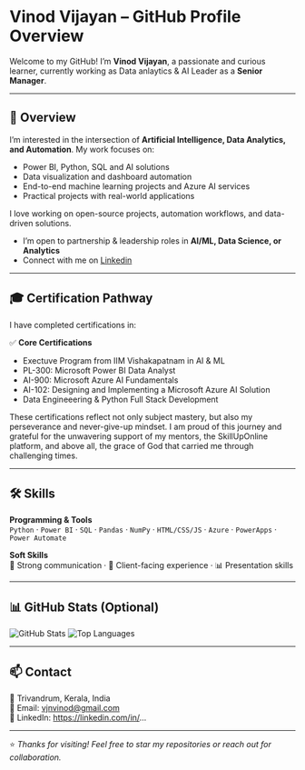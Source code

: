 # Vinod Vijayan – GitHub Profile Overview
 
Welcome to my GitHub! I’m **Vinod Vijayan**, a passionate and curious learner, currently working as Data anlaytics & AI Leader as a **Senior Manager**.
 
---
 
## 📁 Overview
 
I’m interested in the intersection of **Artificial Intelligence, Data Analytics, and Automation**. My work focuses on:
 
- Power BI, Python, SQL and AI solutions
- Data visualization and dashboard automation
- End-to-end machine learning projects and Azure AI services
- Practical projects with real-world applications
 
I love working on open-source projects, automation workflows, and data-driven solutions.
 
- I’m open to partnership & leadership roles in **AI/ML, Data Science, or Analytics**  
- Connect with me on [Linkedin](https://www.linkedin.com/in/vinod-vijayan-b69884122/)
 
---
 
## 🎓 Certification Pathway
 
I have completed certifications in:
 
✅ **Core Certifications**
- Exectuve Program from IIM Vishakapatnam  in AI & ML
- PL-300: Microsoft Power BI Data Analyst  
- AI-900: Microsoft Azure AI Fundamentals  
- AI-102: Designing and Implementing a Microsoft Azure AI Solution 
- Data Engineeering & Python Full Stack Development    
 
 
These certifications reflect not only subject mastery, but also my perseverance and never-give-up mindset. I am proud of this journey and grateful for the unwavering support of my mentors, the SkillUpOnline platform, and above all, the grace of God that carried me through challenging times.
 
---
## 🛠️ Skills
 
**Programming & Tools**  
`Python` · `Power BI` · `SQL` · `Pandas` · `NumPy` · `HTML/CSS/JS` · `Azure` · `PowerApps` · `Power Automate`  
 
**Soft Skills**  
💬 Strong communication · 🤝 Client-facing experience · 📊 Presentation skills
 
---
 
## 📊 GitHub Stats (Optional)
 
![GitHub Stats](https://github-readme-stats.vercel.app/api?username=AyishathRifa&show_icons=true&theme=default)
![Top Languages](https://github-readme-stats.vercel.app/api/top-langs/?username=AyishathRifa&layout=compact)
 
---
 
## 📫 Contact
 
📍 Trivandrum, Kerala, India  
📧 Email: vjnvinod@gmail.com  
🔗 LinkedIn: https://linkedin.com/in/...
 
---
 
⭐ *Thanks for visiting! Feel free to star my repositories or reach out for collaboration.*

 
 
